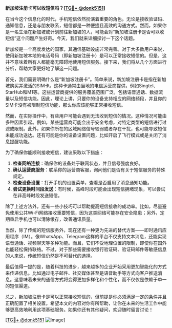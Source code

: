 **新加坡注册卡可以收短信吗？[[TG💪+ @donk5151](https://t.me/s/donk5151)]**

在当今这个信息化的时代，手机短信依然扮演着重要的角色。无论是接收验证码、通知信息，还是与朋友联系，短信都是一种便捷且高效的沟通方式。然而，如果你是一名生活在新加坡或计划前往新加坡的人，可能会对“新加坡注册卡是否可以收短信”这个问题产生好奇。今天，我们就来详细探讨一下这个话题。

新加坡是一个高度发达的国家，其通信基础设施非常完善。对于大多数用户来说，使用新加坡本地的电话号码（即新加坡注册卡）是可以正常接收短信的。但是，这并不意味着所有人都能毫无障碍地使用短信服务。接下来，我们将从几个方面进行分析，帮助大家更好地了解这一问题。

首先，我们需要明确什么是“新加坡注册卡”。简单来说，新加坡注册卡是指在新加坡购买并激活的SIM卡。这种卡通常由当地的电信运营商提供，例如Singtel、StarHub和M1等。这些运营商提供的服务覆盖范围广泛，包括语音通话、数据流量以及短信功能。因此，理论上讲，只要你的设备支持相应的网络频段，并且你的SIM卡没有被限制短信功能，那么你应该能够正常接收短信。

然而，在实际操作中，有些用户可能会遇到无法收到短信的情况。这种情况可能由多种因素引起。例如，某些运营商可能会出于安全考虑，对特定类型的短信进行过滤或限制。此外，如果你所在的区域网络信号较弱或者存在干扰，也可能导致短信未能成功送达。还有可能是你的设备设置问题，比如开启了飞行模式或是关闭了消息提醒功能。

为了确保你能顺利接收短信，建议采取以下措施：

1. **检查网络连接**：确保你的设备处于联网状态，并且信号强度良好。
2. **确认运营商服务**：联系你的运营商客服，询问他们是否有关于短信服务的特殊规定。
3. **检查设备设置**：打开手机的设置菜单，查看是否启用了消息通知功能。
4. **尝试更换时间段发送**：有时候，高峰时段可能会出现短信拥堵现象，可以尝试在非高峰时段发送短信。

除了上述方法外，还有一些小技巧可以帮助提高短信接收的成功率。比如，尽量避免使用公共Wi-Fi网络接收重要短信，因为这类网络可能存在安全隐患；另外，定期重启手机也可以清除缓存，改善通讯质量。

当然，除了传统的短信服务外，现在还有一种更为先进的替代方案——即时通讯应用程序（IM）。像WhatsApp、Telegram这样的平台不仅支持文本消息，还能实现语音通话、视频聊天等多种功能。而且，它们不受地理位置的限制，即使你在国外也能轻松保持联络。不过，对于那些需要接收银行验证码、验证码邮件等敏感信息的人来说，传统短信仍然是不可替代的选择。

最后值得一提的是，随着科技的进步，越来越多的企业开始采用更加智能化的方式来传递信息。比如通过电子邮件、社交媒体甚至是语音助手等方式向客户推送消息。这意味着未来的通信方式将变得更加多样化和个性化，而不仅仅是依赖于单一的短信渠道。

总之，新加坡注册卡是可以正常接收短信的，但前提是你必须满足一定的条件并且正确配置了相关设置。希望本文的内容对你有所帮助，让你在未来的生活工作中能够更高效地利用这项基础服务。如果你还有其他疑问，欢迎随时留言讨论！

[[TG💪+ @donk5151](https://t.me/s/donk5151) ![Image](https://i.postimg.cc/rwNCRYN7/Snipaste-2025-04-30-17-27-05.png)]